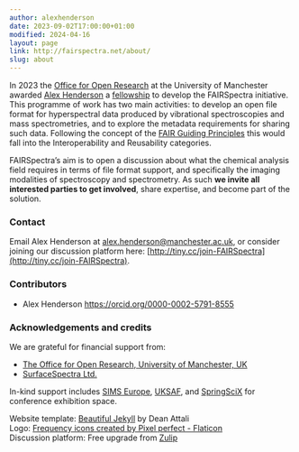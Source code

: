 ```yaml
---
author: alexhenderson
date: 2023-09-02T17:00:00+01:00
modified: 2024-04-16 
layout: page
link: http://fairspectra.net/about/
slug: about
---
```


In 2023 the [Office for Open Research](https://www.openresearch.manchester.ac.uk/) at the University of Manchester awarded [Alex Henderson](http://alexhenderson.info/) a [fellowship](https://www.openresearch.manchester.ac.uk/projects/or-skills-training/fellowship-programme/) to develop the FAIRSpectra initiative. This programme of work has two main activities: to develop an open file format for hyperspectral data produced by vibrational spectroscopies and mass spectrometries, and to explore the metadata requirements for sharing such data. Following the concept of the [FAIR Guiding Principles](/definitions/fair-principles/) this would fall into the Interoperability and Reusability categories. 

FAIRSpectra’s aim is to open a discussion about what the chemical analysis field requires in terms of file format support, and specifically the imaging modalities of spectroscopy and spectrometry. As such **we invite all interested parties to get involved**, share expertise, and become part of the solution.


### Contact

Email Alex Henderson at [alex.henderson@manchester.ac.uk](mailto:alex.henderson@manchester.ac.uk), or consider joining our discussion platform here: [http://tiny.cc/join-FAIRSpectra](http://tiny.cc/join-FAIRSpectra). 


### Contributors

 * Alex Henderson <https://orcid.org/0000-0002-5791-8555>


### Acknowledgements and credits

We are grateful for financial support from:

 * [The Office for Open Research, University of Manchester, UK](https://www.openresearch.manchester.ac.uk/)
 * [SurfaceSpectra Ltd.](http://surfacespectra.com)
 
In-kind support includes [SIMS Europe](https://www.sims-europe.org/), [UKSAF](http://www.uksaf.net/), and [SpringSciX](https://www.springscix.org/) for conference exhibition space. 

Website template: [Beautiful Jekyll](https://beautifuljekyll.com/) by Dean Attali  
Logo: [Frequency icons created by Pixel perfect - Flaticon](https://www.flaticon.com/free-icons/frequency)  
Discussion platform: Free upgrade from [Zulip](https://zulip.com/)
